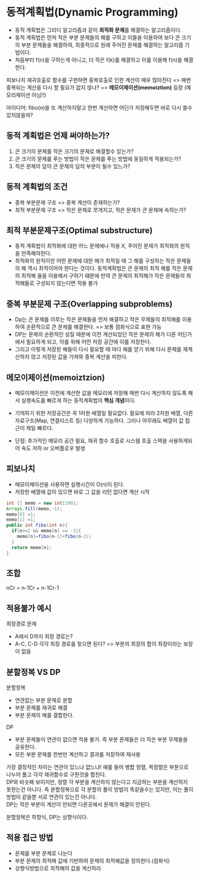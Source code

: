 # 동적계획법(Dynamic Programming)

- 동적 계획법은 그리디 알고리즘과 같이 **최적화 문제**를 해결하는 알고리즘이다.
- 동적 계획법은 먼저 작은 부분 문제들의 해를 구하고 이들을 이용하여 보다 큰 크기의 부분 문제들을 해결하여, 최종적으로 원래 주어진 문제를 해결하는 알고리즘 기법이다.
- 처음부터 f(n)을 구하는게 아니고, 더 작은 f(k)를 해결하고 이를 이용해 f(n)을 해결한다.

피보나치 재귀호출로 함수를 구현하면 중복호출로 인한 계산이 매우 많아진다 => 매번 중복되는 계산을 다시 할 필요가 없지 않나? => **메모이제이션(memoiztion)** 등장 (메모리제이션 아님!!)

아이디어: fibo(n)을 또 계산하지말고 한번 계산하면 어딘가 저장해두면 바로 다시 쓸수있지않을까?

## 동적 계획법은 언제 써야하는가?

1. 큰 크기의 문제를 작은 크기의 문제로 해결할수 있는가?
2. 큰 크기의 문제를 푸는 방법이 작은 문제를 푸는 방법에 동일하게 적용되는가?
3. 작은 문제의 답이 큰 문제의 답의 부분이 될수 있느가?

## 동적 계획법의 조건

- 중복 부분문제 구조 => 중복 계산이 존재하는가?
- 최적 부분문제 구조 => 작은 문제로 쪼개지고, 작은 문제가 큰 문제에 속하는가?

## 최적 부분문제구조(Optimal substructure)

- 동적 계획법이 최적화에 대한 어느 문제에나 적용 X, 주어진 문제가 최적화의 원칙을 만족해야한다.
- 최적화의 원칙이란 어떤 문제에 대한 해가 최적일 때 그 해를 구성하는 작은 문제들의 해 역시 최적이어야 한다는 것이다. 동적계획법은 큰 문제의 최적 해를 작은 문제의 최적해 들을 이용해서 구하기 떄문에 만약 큰 문제의 최적해가 작은 문제들의 최적해들로 구성되지 않는다면 적용 불가

## 중복 부분문제 구조(Overlapping subproblems)

- Dp는 큰 문제를 이루는 작은 문제들을 먼저 해결하고 작은 무제들의 최적해를 이용하여 순환적으로 큰 문제를 해결한다. => 보통 점화식으로 표현 가능
- DP는 문제의 순환적인 성질 때문에 이전 계산되었던 작은 문제의 해가 다른 어딘가에서 필요하게 되고, 이를 위해 어떤 저장 공간에 이를 저장한다.
- 그리고 이렇게 저장된 해들이 다시 필요할 때 마다 해를 얻기 위해 다시 문제를 재계산하지 않고 저장된 값을 가져와 중복 계산을 피한다.

## 메모이제이션(memoiztzion)

- 메모이제이션은 이전에 계산한 값을 메모리에 저장해 매번 다시 계산하지 않도록 해서 실행속도를 빠르게 하는 동적계획법의 **핵심 개념**이다.
- 기억하기 위한 저장공간은 꼭 1차원 배열일 필요없다. 필요에 따라 2차원 배열, 다른 자료구조(Map, 연결리스트 등) 다양하게 가능하다. 그러나 아무래도 배열이 값 접근이 제일 빠르다.

- 단점: 추가적인 메모리 공간 필요, 재귀 함수 호출로 시스템 호출 스택을 사용하게되어 속도 저하 or 오버플로우 발생

## 피보나치

- 메모이제이션을 사용하면 실행시간이 O(n)이 된다.
- 저장한 배열에 값이 있으면 바로 그 값을 리턴 없다면 계산 시작

```java
int [] memo = new int[100];
Arrays.fill(memo,-1);
memo[0] =1;
memo[1] =1;
public int fibo(int n){
  if(n>=2 && memo[n] == -1){
    memo[n]=fibo(n-1)+fibo(n-2);
  }
  return memo[n];
}

```

## 조합

nCr = n-1Cr + n-1Cr-1

## 적용불가 예시
최장경로 문제
- A에서 D까지 최장 경로는?
- A-C, C-D 각각 최장 경로를 찾으면 된다? => 부분의 최장의 합이 최장이라는 보장이 없음

## 분할정복 VS DP
분할정복
- 연관없는 부분 문제로 분할
- 부분 문제를 재귀로 해결
- 부분 문제의 해를 결합한다.

DP
- 부분 문제들이 연관이 없으면 적용 불가. 즉 부분 문제들은 더 작은 부분 무제들을 공유한다.
- 모든 부분 문제를 한번만 계산하고 결과를 저장하여 재사용

가장 결정적인 차이는 연관이 있느냐 없느냐! 예를 들어 병합 정렬, 퀵정렬은 부분으로 나누어 풀고 각각 재귀함수로 구한것을 합친다.   
DP와 비슷해 보이지만, 정렬 각 부분을 계산하지 않는다고 지금하는 부분을 계산하지 못한는건 아니다. 즉 분할정복으로 각 분할의 풀이 방법이 똑같을수는 있지만, 이는 풀이 방법이 같을뿐 서로 연관이 있는건 아니다.   
DP는 작은 부분이 계산이 안되면 다른곳에서 문제가 해결이 안된다.

분할정복은 하향식, DP는 상향식이다.

## 적용 접근 방법
- 문제를 부분 문제로 나눈다
- 부분 문제의 최적해 값에 기반하여 문제의 최적해값을 정의한다.(점화식)
- 상향식방법으로 최적해의 값을 계산하라